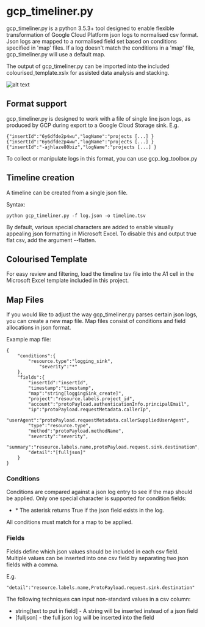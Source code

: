 # gcp_timeliner.py  
gcp_timeliner.py is a python 3.5.3+ tool designed to enable flexible transformation of Google Cloud Platform json logs to normalised csv format. Json logs are mapped to a normalised field set based on conditions specified in 'map' files. If a log doesn't match the conditions in a 'map' file, gcp_timeliner.py will use a default map.

The output of gcp_timeliner.py can be imported into the included colourised_template.xslx for assisted data analysis and stacking.

![alt text](https://i.ibb.co/7brRLrm/image.png "Timeline example")

## Format support
gcp_timeliner.py is designed to work with a file of single line json logs, as produced by GCP during export to a Google Cloud Storage sink. E.g.
```
{"insertId":"6y6dfde2p4wu","logName":"projects [...] }
{"insertId":"6y6dfde2p4ww","logName":"projects [...] }
{"insertId":"-ajhlaze80biz","logName":"projects [...] }
```

To collect or manipulate logs in this format, you can use gcp_log_toolbox.py

## Timeline creation
A timeline can be created from a single json file.  

Syntax:  
```
python gcp_timeliner.py -f log.json -o timeline.tsv
```

By default, various special characters are added to enable visually appealing json formatting in Microsoft Excel. To disable this and output true flat csv, add the argument --flatten.

## Colourised Template
For easy review and filtering, load the timeline tsv file into the A1 cell in the Microsoft Excel template included in this project.

## Map Files
If you would like to adjust the way gcp_timeliner.py parses certain json logs, you can create a new map file. Map files consist of conditions and field allocations in json format.

Example map file:
```
{
	"conditions":{
		"resource.type":"logging_sink",  
        	"severity":"*"
	},
	"fields":{
		"insertId":"insertId",
		"timestamp":"timestamp",
		"map":"string[loggingSink_create]",
		"project":"resource.labels.project_id",
		"account":"protoPayload.authenticationInfo.principalEmail",
		"ip":"protoPayload.requestMetadata.callerIp",
		"userAgent":"protoPayload.requestMetadata.callerSuppliedUserAgent",
		"type":"resource.type",
		"method":"protoPayload.methodName",
		"severity":"severity",
		"summary":"resource.labels.name,protoPayload.request.sink.destination",
		"detail":"[fulljson]"
	}
}
```

### Conditions
Conditions are compared against a json log entry to see if the map should be applied. Only one special character is supported for condition fields:

* \*  The asterisk returns True if the json field exists in the log.

All conditions must match for a map to be applied.

### Fields
Fields define which json values should be included in each csv field. Multiple values can be inserted into one csv field by separating two json fields with a comma.

E.g.
```
"detail":"resource.labels.name,ProtoPayload.request.sink.destination"
```

The following techniques can input non-standard values in a csv column:
* string[text to put in field]  - A string will be inserted instead of a json field
* [fulljson] - the full json log will be inserted into the field
